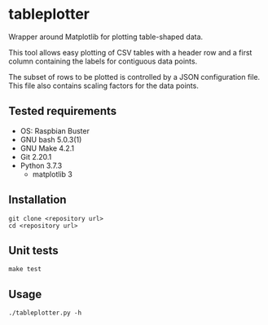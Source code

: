 # tableplotter

Wrapper around Matplotlib for plotting table-shaped data.

This tool allows easy plotting of CSV tables with a header row and a first column containing the labels for contiguous data points.

The subset of rows to be plotted is controlled by a JSON configuration file.
This file also contains scaling factors for the data points.

## Tested requirements

- OS: Raspbian Buster
- GNU bash 5.0.3(1)
- GNU Make 4.2.1
- Git 2.20.1
- Python 3.7.3
    - matplotlib 3

## Installation

```
git clone <repository url>
cd <repository url>
```

## Unit tests

```
make test
```

## Usage

```
./tableplotter.py -h
```
